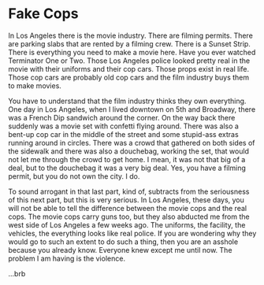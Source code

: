 # Fake Cops

In Los Angeles there is the movie industry. There are filming permits. There are parking slabs that are rented by a filming crew. There is a Sunset Strip. There is everything you need to make a movie here. Have you ever watched Terminator One or Two. Those Los Angeles police looked pretty real in the movie with their uniforms and their cop cars. Those props exist in real life. Those cop cars are probably old cop cars and the film industry buys them to make movies.

You have to understand that the film industry thinks they own everything. One day in Los Angeles, when I lived downtown on 5th and Broadway, there was a French Dip sandwich around the corner. On the way back there suddenly was a movie set with confetti flying around. There was also a bent-up cop car in the middle of the street and some stupid-ass extras running around in circles. There was a crowd that gathered on both sides of the sidewalk and there was also a douchebag, working the set, that would not let me through the crowd to get home. I mean, it was not that big of a deal, but to the douchebag it was a very big deal. Yes, you have a filming permit, but you do not own the city. I do.

To sound arrogant in that last part, kind of, subtracts from the seriousness of this next part, but this is very serious. In Los Angeles, these days, you will not be able to tell the difference between the movie cops and the real cops. The movie cops carry guns too, but they also abducted me from the west side of Los Angeles a few weeks ago. The uniforms, the facility, the vehicles, the everything looks like real police. If you are wondering why they would go to such an extent to do such a thing, then you are an asshole because you already know. Everyone knew except me until now. The problem I am having is the violence.

...brb
